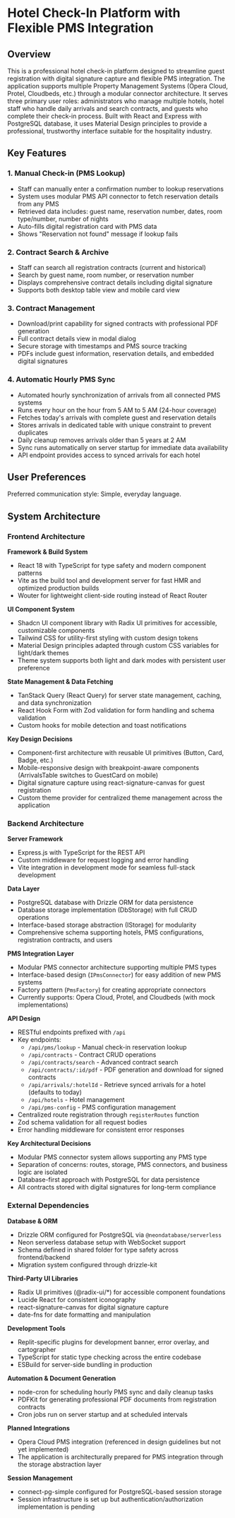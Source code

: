 # Hotel Check-In Platform with Flexible PMS Integration

## Overview

This is a professional hotel check-in platform designed to streamline guest registration with digital signature capture and flexible PMS integration. The application supports multiple Property Management Systems (Opera Cloud, Protel, Cloudbeds, etc.) through a modular connector architecture. It serves three primary user roles: administrators who manage multiple hotels, hotel staff who handle daily arrivals and search contracts, and guests who complete their check-in process. Built with React and Express with PostgreSQL database, it uses Material Design principles to provide a professional, trustworthy interface suitable for the hospitality industry.

## Key Features

### 1. Manual Check-in (PMS Lookup)
- Staff can manually enter a confirmation number to lookup reservations
- System uses modular PMS API connector to fetch reservation details from any PMS
- Retrieved data includes: guest name, reservation number, dates, room type/number, number of nights
- Auto-fills digital registration card with PMS data
- Shows "Reservation not found" message if lookup fails

### 2. Contract Search & Archive
- Staff can search all registration contracts (current and historical)
- Search by guest name, room number, or reservation number
- Displays comprehensive contract details including digital signature
- Supports both desktop table view and mobile card view

### 3. Contract Management
- Download/print capability for signed contracts with professional PDF generation
- Full contract details view in modal dialog
- Secure storage with timestamps and PMS source tracking
- PDFs include guest information, reservation details, and embedded digital signatures

### 4. Automatic Hourly PMS Sync
- Automated hourly synchronization of arrivals from all connected PMS systems
- Runs every hour on the hour from 5 AM to 5 AM (24-hour coverage)
- Fetches today's arrivals with complete guest and reservation details
- Stores arrivals in dedicated table with unique constraint to prevent duplicates
- Daily cleanup removes arrivals older than 5 years at 2 AM
- Sync runs automatically on server startup for immediate data availability
- API endpoint provides access to synced arrivals for each hotel

## User Preferences

Preferred communication style: Simple, everyday language.

## System Architecture

### Frontend Architecture

**Framework & Build System**
- React 18 with TypeScript for type safety and modern component patterns
- Vite as the build tool and development server for fast HMR and optimized production builds
- Wouter for lightweight client-side routing instead of React Router

**UI Component System**
- Shadcn UI component library with Radix UI primitives for accessible, customizable components
- Tailwind CSS for utility-first styling with custom design tokens
- Material Design principles adapted through custom CSS variables for light/dark themes
- Theme system supports both light and dark modes with persistent user preference

**State Management & Data Fetching**
- TanStack Query (React Query) for server state management, caching, and data synchronization
- React Hook Form with Zod validation for form handling and schema validation
- Custom hooks for mobile detection and toast notifications

**Key Design Decisions**
- Component-first architecture with reusable UI primitives (Button, Card, Badge, etc.)
- Mobile-responsive design with breakpoint-aware components (ArrivalsTable switches to GuestCard on mobile)
- Digital signature capture using react-signature-canvas for guest registration
- Custom theme provider for centralized theme management across the application

### Backend Architecture

**Server Framework**
- Express.js with TypeScript for the REST API
- Custom middleware for request logging and error handling
- Vite integration in development mode for seamless full-stack development

**Data Layer**
- PostgreSQL database with Drizzle ORM for data persistence
- Database storage implementation (DbStorage) with full CRUD operations
- Interface-based storage abstraction (IStorage) for modularity
- Comprehensive schema supporting hotels, PMS configurations, registration contracts, and users

**PMS Integration Layer**
- Modular PMS connector architecture supporting multiple PMS types
- Interface-based design (`IPmsConnector`) for easy addition of new PMS systems
- Factory pattern (`PmsFactory`) for creating appropriate connectors
- Currently supports: Opera Cloud, Protel, and Cloudbeds (with mock implementations)

**API Design**
- RESTful endpoints prefixed with `/api`
- Key endpoints:
  - `/api/pms/lookup` - Manual check-in reservation lookup
  - `/api/contracts` - Contract CRUD operations
  - `/api/contracts/search` - Advanced contract search
  - `/api/contracts/:id/pdf` - PDF generation and download for signed contracts
  - `/api/arrivals/:hotelId` - Retrieve synced arrivals for a hotel (defaults to today)
  - `/api/hotels` - Hotel management
  - `/api/pms-config` - PMS configuration management
- Centralized route registration through `registerRoutes` function
- Zod schema validation for all request bodies
- Error handling middleware for consistent error responses

**Key Architectural Decisions**
- Modular PMS connector system allows supporting any PMS type
- Separation of concerns: routes, storage, PMS connectors, and business logic are isolated
- Database-first approach with PostgreSQL for data persistence
- All contracts stored with digital signatures for long-term compliance

### External Dependencies

**Database & ORM**
- Drizzle ORM configured for PostgreSQL via `@neondatabase/serverless`
- Neon serverless database setup with WebSocket support
- Schema defined in shared folder for type safety across frontend/backend
- Migration system configured through drizzle-kit

**Third-Party UI Libraries**
- Radix UI primitives (@radix-ui/*) for accessible component foundations
- Lucide React for consistent iconography
- react-signature-canvas for digital signature capture
- date-fns for date formatting and manipulation

**Development Tools**
- Replit-specific plugins for development banner, error overlay, and cartographer
- TypeScript for static type checking across the entire codebase
- ESBuild for server-side bundling in production

**Automation & Document Generation**
- node-cron for scheduling hourly PMS sync and daily cleanup tasks
- PDFKit for generating professional PDF documents from registration contracts
- Cron jobs run on server startup and at scheduled intervals

**Planned Integrations**
- Opera Cloud PMS integration (referenced in design guidelines but not yet implemented)
- The application is architecturally prepared for PMS integration through the storage abstraction layer

**Session Management**
- connect-pg-simple configured for PostgreSQL-based session storage
- Session infrastructure is set up but authentication/authorization implementation is pending